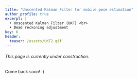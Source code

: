```yaml
---
title: "Unscented Kalman Filter for mobile pose estimation"
author_profile: true
excerpt: |
  • Unscented Kalman Filter (UKF) <br>
  • Dead reckoning adjustment
key: 6
header:
  teaser: /assets/UKF2.gif
---
```

###### This page is currently under construction.

Come back soon! :) 

